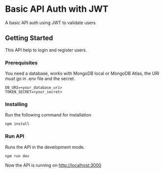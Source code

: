 # Basic API Auth with JWT

A basic API auth using JWT to validate users

## Getting Started

This API help to login and register users.

### Prerequisites

You need a database, works with MongoDB local or MongoDB Atlas, the URI must go in .env file and the secret.

```
DB_URI=<your_database_uri>
TOKEN_SECRET=<your_secret>
```

### Installing

Run the following command for installation

```
npm install
```

### Run API

Runs the API in the development mode.<br>

```
npm run dev
```
Now the API is running on [http://localhost:3000](http://localhost:3000) 
